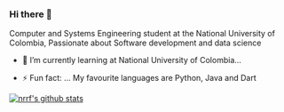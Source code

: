 ### Hi there 👋


Computer and Systems Engineering student at the National University of Colombia, Passionate about Software development and data science

- 🌱 I’m currently learning at National University of Colombia...
<!--
- 👯 I’m looking to collaborate on ...
- 🤔 I’m looking for help with ...
- 💬 Ask me about ...
- 📫 How to reach me: ...-->
- ⚡ Fun fact: ... My favourite languages are Python, Java and Dart

[![nrrf's github stats](https://github-readme-stats.vercel.app/api?username=nrrf)](https://github.com/nrrf/github-readme-stats)
